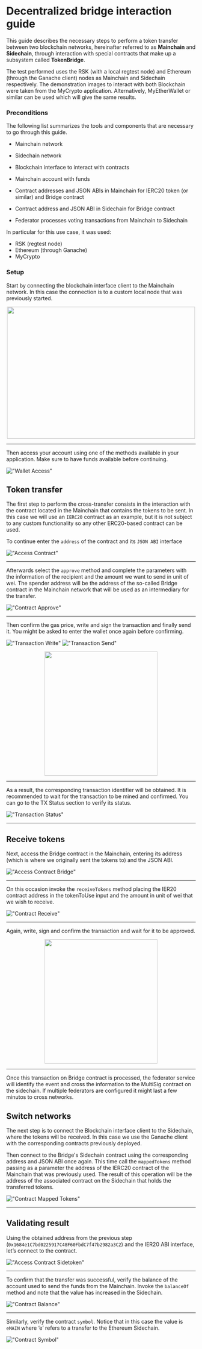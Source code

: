 Decentralized bridge interaction guide
===

This guide describes the necessary steps to perform a token transfer between two blockchain networks, hereinafter referred to as **Mainchain** and **Sidechain**, through interaction with special contracts that make up a subsystem called **TokenBridge**.

The test performed uses the RSK (with a local regtest node) and Ethereum (through the Ganache client) nodes as Mainchain and Sidechain respectively. The demonstration images to interact with both Blockchain were taken from the MyCrypto application. Alternatively, MyEtherWallet or similar can be used which will give the same results.

### Preconditions

The following list summarizes the tools and components that are necessary to go through this guide.


* Mainchain network
* Sidechain network
* Blockchain interface to interact with contracts
* Mainchain account with funds
* Contract addresses and JSON ABIs in Mainchain for IERC20 token (or similar) and Bridge contract

* Contract address and JSON ABI in Sidechain for Bridge contract
* Federator processes voting transactions from Mainchain to Sidechain

In particular for this use case, it was used:

* RSK (regtest node)
* Ethereum (through Ganache)
* MyCrypto

### Setup

Start by connecting the blockchain interface client to the Mainchain network. In this case the connection is to a custom local node that was previously started.

<p align="center">
  <img src="./images/rsk_node_setup.png" width="500" height="350" />
</p>

---

Then access your account using one of the methods available in your application. Make sure to have funds available before continuing.

!["Wallet Access"](./images/wallet_access.png "Wallet Access")

## Token transfer

The first step to perform the cross-transfer consists in the interaction with the contract located in the Mainchain that contains the tokens to be sent. In this case we will use an `IERC20` contract as an example, but it is not subject to any custom functionality so any other ERC20-based contract can be used.

To continue enter the `address` of the contract and its `JSON ABI` interface

!["Access Contract"](./images/access_contract.png "Access Contract")

---

Afterwards select the `approve` method and complete the parameters with the information of the recipient and the amount we want to send in unit of wei. The spender address will be the address of the so-called Bridge contract in the Mainchain network that will be used as an intermediary for the transfer.

!["Contract Approve"](./images/contract_approve.png "Contract Approve")

---

Then confirm the gas price, write and sign the transaction and finally send it. You might be asked to enter the wallet once again before confirming.

!["Transaction Write"](./images/transaction_write.png "Transaction Write")
!["Transaction Send"](./images/transaction_send.png "Transaction Send")
<p align="center">
  <img src="./images/transaction_confirm.png" width="300" height="330" />
</p>

---

As a result, the corresponding transaction identifier will be obtained. It is recommended to wait for the transaction to be mined and confirmed. You can go to the TX Status section to verify its status.

!["Transaction Status"](./images/transaction_status.png "Transaction Status")

---

## Receive tokens

Next, access the Bridge contract in the Mainchain, entering its address (which is where we originally sent the tokens to) and the JSON ABI.

!["Access Contract Bridge"](./images/access_contract_bridge.png "Access Contract Bridge")

---

On this occasion invoke the `receiveTokens` method placing the IER20 contract address in the tokenToUse input and the amount in unit of wei that we wish to receive.

!["Contract Receive"](./images/contract_receive.png "Contract Receive")

---

Again, write, sign and confirm the transaction and wait for it to be approved.

<p align="center">
  <img src="./images/transaction_confirm_receive.png" width="300" height="330" />
</p>

---

Once this transaction on Bridge contract is processed, the federator service will identify the event and cross the information to the MultiSig contract on the sidechain. If multiple federators are configured it might last a few minutos to cross networks.


## Switch networks

The next step is to connect the Blockchain interface client to the Sidechain, where the tokens will be received. In this case we use the Ganache client with the corresponding contracts previously deployed.

Then connect to the Bridge's Sidechain contract using the corresponding address and JSON ABI once again. This time call the `mappedTokens` method passing as a parameter the address of the IERC20 contract of the Mainchain that was previously used. The result of this operation will be the address of the associated contract on the Sidechain that holds the transferred tokens.

!["Contract Mapped Tokens"](./images/contract_mapped_tokens.png "Contract Mapped Tokens")

---

## Validating result

Using the obtained address from the previous step (`0x1684e1C7bd0225917C48F60FbdC7f47b2982a3C2`) and the IER20 ABI interface, let’s connect to the contract.

!["Access Contract Sidetoken"](./images/access_contract_sidetoken.png "Access Contract Sidetoken")

---

To confirm that the transfer was successful, verify the balance of the account used to send the funds from the Mainchain. Invoke the `balanceOf` method and note that the value has increased in the Sidechain.

!["Contract Balance"](./images/contract_balance.png "Contract Balance")

---

Similarly, verify the contract `symbol`. Notice that in this case the value is `eMAIN` where ‘e’ refers to a transfer to the Ethereum Sidechain.

!["Contract Symbol"](./images/contract_symbol.png "Contract Symbol")
